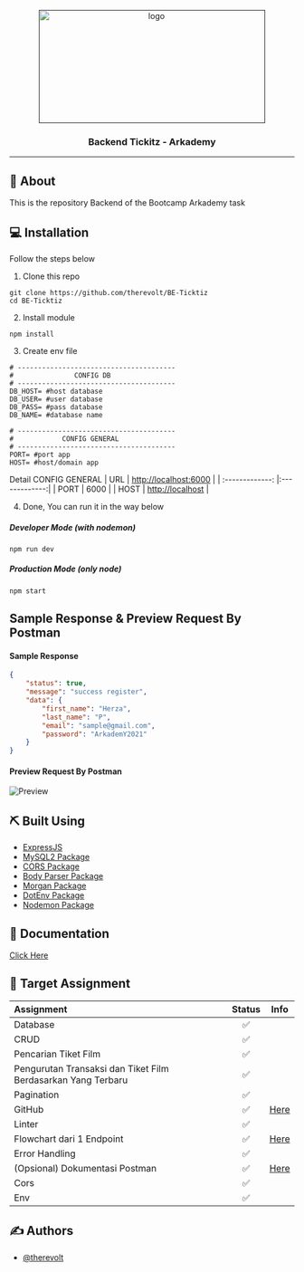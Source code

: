 <p align="center">
  <a href="" rel="noopener">
 <img width=400px height=200px src="https://124135-361502-raikfcquaxqncofqfm.stackpathdns.com/asset/img/banners/blog/rest_api.png" alt="logo"></a>
</p>

<h3 align="center">Backend Tickitz - Arkademy</h3>

---

## 🧐 About
This is the repository Backend of the Bootcamp Arkademy task


## 💻 Installation

Follow the steps below

1. Clone this repo
```
git clone https://github.com/therevolt/BE-Ticktiz
cd BE-Ticktiz
```

2. Install module
```
npm install
```

3. Create env file
```
# ---------------------------------------
#               CONFIG DB
# ---------------------------------------
DB_HOST= #host database
DB_USER= #user database
DB_PASS= #pass database
DB_NAME= #database name

# ---------------------------------------
#            CONFIG GENERAL
# ---------------------------------------
PORT= #port app
HOST= #host/domain app
```
Detail CONFIG GENERAL
| URL | [http://localhost:6000]() |
| :-------------: |:-------------:|
| PORT | 6000 |
| HOST | [http://localhost]() |

4. Done, You can run it in the way below
##### Developer Mode (with nodemon)
```
npm run dev
```
##### Production Mode (only node)
```
npm start
```

## Sample Response & Preview Request By Postman
#### Sample Response
```json
{
    "status": true,
    "message": "success register",
    "data": {
        "first_name": "Herza",
        "last_name": "P",
        "email": "sample@gmail.com",
        "password": "ArkademY2021"
    }
}
```

#### Preview Request By Postman
![Preview](https://i.ibb.co/McdR01S/sample.png)

## ⛏️ Built Using

- [ExpressJS](https://expressjs.com)
- [MySQL2 Package](https://www.npmjs.com/package/mysql2)
- [CORS Package](https://www.npmjs.com/package/cors)
- [Body Parser Package](https://www.npmjs.com/package/body-parser)
- [Morgan Package](https://www.npmjs.com/package/morgan)
- [DotEnv Package](https://www.npmjs.com/package/dotenv)
- [Nodemon Package](https://www.npmjs.com/package/nodemon)


## 💭 Documentation

[Click Here](https://documenter.getpostman.com/view/10780576/Tz5jeLFz#de35d897-0209-4a28-b9d3-cd2225756a85)


## 🎯 Target Assignment
|Assignment | Status | Info |
|:---------|:-------:|:----:|
|Database|✅||
|CRUD|✅||
|Pencarian Tiket Film|✅||
|Pengurutan Transaksi dan Tiket Film Berdasarkan Yang Terbaru|✅||
|Pagination|✅||
|GitHub|✅|[Here](https://github.com/therevolt/BE-Ticktiz)|
|Linter|✅||
|Flowchart dari 1 Endpoint|✅|[Here](https://drive.google.com/drive/folders/1E4yWNIxbCZDeedrTu19iAa30sN_PQqkz?usp=sharing)
|Error Handling|✅||
|(Opsional) Dokumentasi Postman|✅|[Here](https://documenter.getpostman.com/view/10780576/Tz5jeLFz#780297f5-2766-41f8-adce-21ec23b0e0b7)
|Cors|✅|
|Env|✅|


## ✍️ Authors

- [@therevolt](https://github.com/therevolt)
